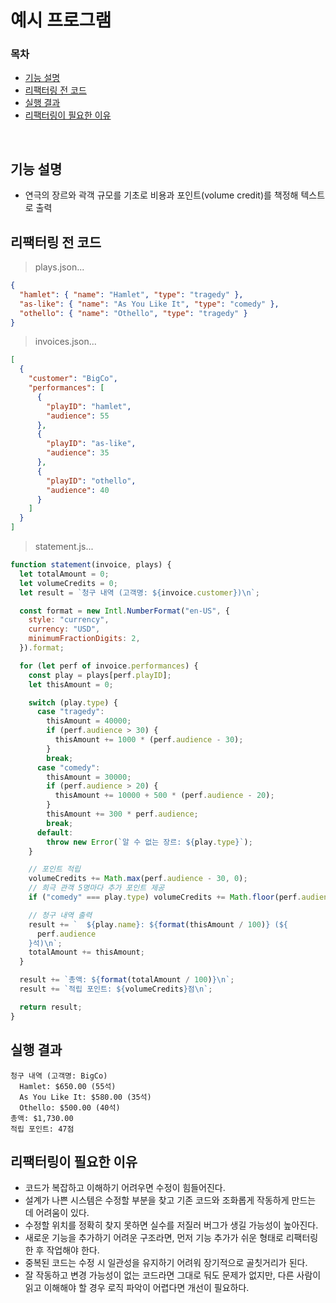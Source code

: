 # 예시 프로그램

### 목차

- [기능 설명](#기능-설명)
- [리팩터링 전 코드](#리팩터링-전-코드)
- [실행 결과](#실행-결과)
- [리팩터링이 필요한 이유](#리팩터링이-필요한-이유)

<br />

## 기능 설명

- 연극의 장르와 곽객 규모를 기초로 비용과 포인트(volume credit)를 책정해 텍스트로 출력

## 리팩터링 전 코드

> plays.json...

```json
{
  "hamlet": { "name": "Hamlet", "type": "tragedy" },
  "as-like": { "name": "As You Like It", "type": "comedy" },
  "othello": { "name": "Othello", "type": "tragedy" }
}
```

> invoices.json...

```json
[
  {
    "customer": "BigCo",
    "performances": [
      {
        "playID": "hamlet",
        "audience": 55
      },
      {
        "playID": "as-like",
        "audience": 35
      },
      {
        "playID": "othello",
        "audience": 40
      }
    ]
  }
]
```

> statement.js...

```js
function statement(invoice, plays) {
  let totalAmount = 0;
  let volumeCredits = 0;
  let result = `청구 내역 (고객명: ${invoice.customer})\n`;

  const format = new Intl.NumberFormat("en-US", {
    style: "currency",
    currency: "USD",
    minimumFractionDigits: 2,
  }).format;

  for (let perf of invoice.performances) {
    const play = plays[perf.playID];
    let thisAmount = 0;

    switch (play.type) {
      case "tragedy":
        thisAmount = 40000;
        if (perf.audience > 30) {
          thisAmount += 1000 * (perf.audience - 30);
        }
        break;
      case "comedy":
        thisAmount = 30000;
        if (perf.audience > 20) {
          thisAmount += 10000 + 500 * (perf.audience - 20);
        }
        thisAmount += 300 * perf.audience;
        break;
      default:
        throw new Error(`알 수 없는 장르: ${play.type}`);
    }

    // 포인트 적립
    volumeCredits += Math.max(perf.audience - 30, 0);
    // 희극 관객 5명마다 추가 포인트 제공
    if ("comedy" === play.type) volumeCredits += Math.floor(perf.audience / 5);

    // 청구 내역 출력
    result += `  ${play.name}: ${format(thisAmount / 100)} (${
      perf.audience
    }석)\n`;
    totalAmount += thisAmount;
  }

  result += `총액: ${format(totalAmount / 100)}\n`;
  result += `적립 포인트: ${volumeCredits}점\n`;

  return result;
}
```

## 실행 결과

```
청구 내역 (고객명: BigCo)
  Hamlet: $650.00 (55석)
  As You Like It: $580.00 (35석)
  Othello: $500.00 (40석)
총액: $1,730.00
적립 포인트: 47점
```

## 리팩터링이 필요한 이유

- 코드가 복잡하고 이해하기 어려우면 수정이 힘들어진다.
- 설계가 나쁜 시스템은 수정할 부분을 찾고 기존 코드와 조화롭게 작동하게 만드는 데 어려움이 있다.
- 수정할 위치를 정확히 찾지 못하면 실수를 저질러 버그가 생길 가능성이 높아진다.
- 새로운 기능을 추가하기 어려운 구조라면, 먼저 기능 추가가 쉬운 형태로 리팩터링한 후 작업해야 한다.
- 중복된 코드는 수정 시 일관성을 유지하기 어려워 장기적으로 골칫거리가 된다.
- 잘 작동하고 변경 가능성이 없는 코드라면 그대로 둬도 문제가 없지만, 다른 사람이 읽고 이해해야 할 경우 로직 파악이 어렵다면 개선이 필요하다.
